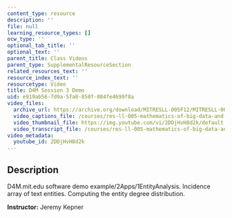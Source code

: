 ```yaml
---
content_type: resource
description: ''
file: null
learning_resource_types: []
ocw_type: ''
optional_tab_title: ''
optional_text: ''
parent_title: Class Videos
parent_type: SupplementalResourceSection
related_resources_text: ''
resource_index_text: ''
resourcetype: Video
title: D4M Session 3 Demo
uid: e919ab56-7d9a-5fa0-850f-084fe4699f8a
video_files:
  archive_url: https://archive.org/download/MITRESLL-005F12/MITRESLL-005F12_L03_Demo_300k.mp4
  video_captions_file: /courses/res-ll-005-mathematics-of-big-data-and-machine-learning-january-iap-2020/5e1d6e6140df5916bd9c80707c0908da_2DDjHvH8d2k.vtt
  video_thumbnail_file: https://img.youtube.com/vi/2DDjHvH8d2k/default.jpg
  video_transcript_file: /courses/res-ll-005-mathematics-of-big-data-and-machine-learning-january-iap-2020/a43ca205bebb1c88675d29d982d1c573_2DDjHvH8d2k.pdf
video_metadata:
  youtube_id: 2DDjHvH8d2k
---
```


Description
-----------

D4M.mit.edu software demo example/2Apps/1EntityAnalysis. Incidence array of text entities. Computing the entity degree distribution.

**Instructor:** Jeremy Kepner